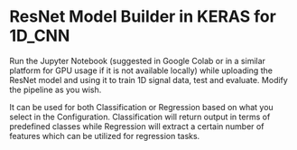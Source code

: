 # ResNet Model Builder in KERAS for 1D_CNN
Run the Jupyter Notebook (suggested in Google Colab or in a similar platform for GPU usage if it is not available locally) while uploading the ResNet model and using it to train 1D signal data, test and evaluate. Modify the pipeline as you wish.

It can be used for both Classification or Regression based on what you select in the Configuration. Classification will return output in terms of predefined classes while Regression will extract a certain number of features which can be utilized for regression tasks.
